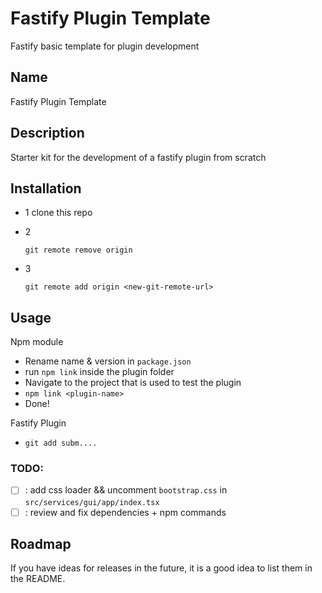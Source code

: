 # Fastify Plugin Template

Fastify basic template for plugin development

## Name
Fastify Plugin Template

## Description
Starter kit for the development of a fastify plugin from scratch

## Installation
 - 1 clone this repo
 - 2

    `git remote remove origin`

 - 3 
   
   `git remote add origin <new-git-remote-url>`

## Usage

Npm module

 - Rename name & version in `package.json`
 - run `npm link` inside the plugin folder
 - Navigate to the project that is used to test the plugin
 - `npm link <plugin-name>`
 - Done!

Fastify Plugin

 - `git add subm....`

### TODO:

 - [ ] : add css loader && uncomment `bootstrap.css` in `src/services/gui/app/index.tsx`
 - [ ] : review and fix dependencies + npm commands

## Roadmap
If you have ideas for releases in the future, it is a good idea to list them in the README.
